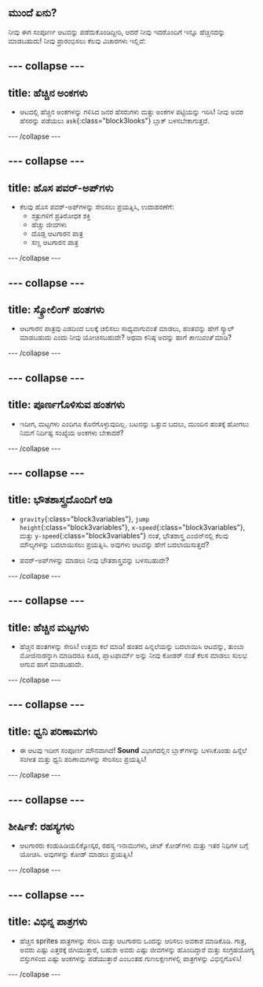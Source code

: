## ಮುಂದೆ ಏನು?

ನೀವು ಈಗ ಸಂಪೂರ್ಣ ಆಟವನ್ನು ಪಡೆದುಕೊಂಡಿದ್ದೀರಿ, ಆದರೆ ನೀವು ಇದರೊಂದಿಗೆ ಇನ್ನೂ ಹೆಚ್ಚಿನದನ್ನು ಮಾಡಬಹುದು! ನೀವು ಪ್ರಾರಂಭಿಸಲು ಕೆಲವು ವಿಚಾರಗಳು ಇಲ್ಲಿವೆ:

## \--- collapse \---

## title: ಹೆಚ್ಚಿನ ಅಂಕಗಳು

+ ಆಟದಲ್ಲಿ ಹೆಚ್ಚಿನ ಅಂಕಗಳನ್ನು ಗಳಿಸಿದ ಜನರ ಹೆಸರುಗಳು ಮತ್ತು ಅಂಕಗಳ ಪಟ್ಟಿಯನ್ನು ಇರಿಸಿ! ನೀವು ಅವರ ಹೆಸರನ್ನು ಪಡೆಯಲು `ask`{:class="block3looks"} ಬ್ಲಾಕ್ ಬಳಸಬೇಕಾಗುತ್ತದೆ.

\--- /collapse \---

## \--- collapse \---

## title: ಹೊಸ ಪವರ್-ಅಪ್‌ಗಳು

+ ಕೆಲವು ಹೊಸ ಪವರ್-ಅಪ್‌ಗಳನ್ನು ಸೇರಿಸಲು ಪ್ರಯತ್ನಿಸಿ, ಉದಾಹರಣೆಗೆ: 
  + ಶತ್ರುಗಳಿಗೆ ಪ್ರತಿರೋಧಕ ಶಕ್ತಿ
  + ಹೆಚ್ಚು ಜೀವಗಳು
  + ದೊಡ್ಡ ಆಟಗಾರನ ಪಾತ್ರ
  + ಸಣ್ಣ ಆಟಗಾರನ ಪಾತ್ರ

\--- /collapse \---

## \--- collapse \---

## title: ಸ್ಕ್ರೋಲಿಂಗ್ ಹಂತಗಳು

+ ಆಟಗಾರನ ಪಾತ್ರವು ಎಡದಿಂದ ಬಲಕ್ಕೆ ಚಲಿಸಲು ಸಾಧ್ಯವಾಗುವಂತೆ ಮಾಡಲು, ಹಂತವನ್ನು ಹೇಗೆ ಸ್ಕ್ರಾಲ್ ಮಾಡಬಹುದು ಎಂದು ನೀವು ಯೋಚಿಸಬಹುದೇ? ಅಥವಾ ಕನಿಷ್ಠ ಅದನ್ನು ಹಾಗೆ *ಕಾಣುವಂತೆ* ಮಾಡಿ?

\--- /collapse \---

## \--- collapse \---

## title: ಪೂರ್ಣಗೊಳಿಸುವ ಹಂತಗಳು

+ ಇದೀಗ, ಮಟ್ಟಗಳು ಎಂದಿಗೂ ಕೊನೆಗೊಳ್ಳುವುದಿಲ್ಲ. ಬಟನನ್ನು ಒತ್ತುವ ಬದಲು, ಮುಂದಿನ ಹಂತಕ್ಕೆ ಹೋಗಲು ನಿಮಗೆ ನಿರ್ದಿಷ್ಟ ಸಂಖ್ಯೆಯ ಅಂಕಗಳು ಬೇಕಾದರೆ?

\--- /collapse \---

## \--- collapse \---

## title: ಭೌತಶಾಸ್ತ್ರದೊಂದಿಗೆ ಆಡಿ

+ `gravity`{:class="block3variables"}, `jump height`{:class="block3variables"}, `x-speed`{:class="block3variables"}, ಮತ್ತು `y-speed`{:class="block3variables"} ನಂತೆ, ಭೌತಶಾಸ್ತ್ರ ಎಂಜಿನ್‌ನಲ್ಲಿ ಕೆಲವು ಮೌಲ್ಯಗಳನ್ನು ಬದಲಾಯಿಸಲು ಪ್ರಯತ್ನಿಸಿ. ಅವುಗಳು ಆಟವನ್ನು ಹೇಗೆ ಬದಲಾಯಿಸುತ್ತದೆ?

+ ಪವರ್-ಅಪ್‌ಗಳನ್ನು ಮಾಡಲು ನೀವು ಭೌತಶಾಸ್ತ್ರವನ್ನು ಬಳಸಬಹುದೇ?

\--- /collapse \---

## \--- collapse \---

## title: ಹೆಚ್ಚಿನ ಮಟ್ಟಗಳು

+ ಹೆಚ್ಚಿನ ಹಂತಗಳನ್ನು ಸೇರಿಸಿ! ಉತ್ತಮ ಕಲೆ ಮಾಡಿ! ಹಂತದ ಹಿನ್ನಲೆಯನ್ನು ಬದಲಾಯಿಸಿ ಆಟವನ್ನು, ತುಂಬಾ ಮೋಜಿನಾಡನ್ನಾಗಿ ಮಾಡಿದರೂ ಕೂಡ, ಪ್ಲಾಟಫಾರ್ಮ್ ಅನ್ನು ನೀವು ಕೋಡರ್ ನಂತೆ ಕೆಲಸ ಮಾಡಲು ಸುಲಭ ಆಗುವ ಹಾಗೆ ಮಾಡಬಹುದೇ.

\--- /collapse \---

## \--- collapse \---

## title: ಧ್ವನಿ ಪರಿಣಾಮಗಳು

+ ಈ ಆಟವು ಇದೀಗ ಸಂಪೂರ್ಣ ಮೌನವಾಗಿದೆ! **Sound** ವಿಭಾಗದಲ್ಲಿನ ಬ್ಲಾಕ್‌ಗಳನ್ನು ಬಳಸಿಕೊಂಡು ಹಿನ್ನೆಲೆ ಸಂಗೀತ ಮತ್ತು ಧ್ವನಿ ಪರಿಣಾಮಗಳನ್ನು ಸೇರಿಸಲು ಪ್ರಯತ್ನಿಸಿ!

\--- /collapse \---

## \--- collapse \---

## ಶೀರ್ಷಿಕೆ: ರಹಸ್ಯಗಳು

+ ಆಟಗಾರರು ಕಂಡುಹಿಡಿಯಲಿಕ್ಕೋಸ್ಕರ, ರಹಸ್ಯ ಇನಾಮು‌ಗಳು, ಚೀಟ್ ಕೋಡ್‌ಗಳು ಮತ್ತು ಇತರ ನಿಧಿಗಳ ಬಗ್ಗೆ ಯೋಚಿಸಿ. ಅವುಗಳನ್ನು ಕೋಡ್ ಮಾಡಲು ಪ್ರಯತ್ನಿಸಿ!

\--- /collapse \---

## \--- collapse \---

## title: ವಿಭಿನ್ನ ಪಾತ್ರಗಳು

+ ಹೆಚ್ಚಿನ sprites ಪಾತ್ರಗಳನ್ನು ಸೇರಿಸಿ ಮತ್ತು ಆಟಗಾರನು ಒಂದನ್ನು ಆರಿಸಲು ಅವಕಾಶ ಮಾಡಿಕೊಡಿ. ಗಾತ್ರ, ಅವರು ಎಷ್ಟು ಎತ್ತರಕ್ಕೆ ಜಿಗಿಯುತ್ತಾರೆ, ಬಹುಶಃ ಅವರು ಎಷ್ಟು ಜೀವಗಳನ್ನು ಹೊಂದಿದ್ದಾರೆ ಮತ್ತು ಸಂಗ್ರಹಯೋಗ್ಯ ವಸ್ತುಗಳಿಂದ ಎಷ್ಟು ಅಂಕಗಳನ್ನು ಪಡೆಯುತ್ತಾರೆ ಎಂಬಂತಹ ಗುಣಲಕ್ಷಣಗಳಲ್ಲಿ ಪಾತ್ರಗಳನ್ನು ವಿಭಿನ್ನಗೊಳಿಸಿ! 

\--- /collapse \---